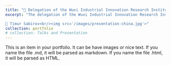 ```yaml
---
title: "🤝 Delegation of the Wuxi Industrial Innovation Research Institute visited of the ISR Lab"
excerpt: "The delegation of the Wuxi Industrial Innovation Research Institute visited of the Intelligent Space Robotics Lab. (Skoltech Center for Digital Engineering) as part of a visit to Skoltech. The Head of the laboratory, Associate Professor Dzmitry Tsetserukou and a students of the Master's programs Engineering Systems and Advance Computational Science Ziang Guo, Koffivi Fidèle Gbagbe told about its researches and development, in particular, about research on UAVs, haptics (robot petrol station), large language models and self-driving cars. Arrangements for co-operation reached.

📸 Timur Sabirov<br/><img src='/images/presentation-china.jpg'>"
collection: portfolio
# collection: Talks and Presentation
---
```


This is an item in your portfolio. It can be have images or nice text. If you name the file .md, it will be parsed as markdown. If you name the file .html, it will be parsed as HTML. 

